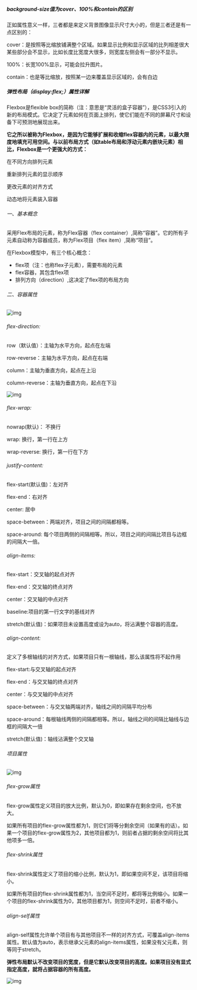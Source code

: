 ##### background-size值为cover、100%和contain的区别

正如属性意义一样，三者都是来定义背景图像显示尺寸大小的，但是三者还是有一点区别的：

cover：是按照等比缩放铺满整个区域。如果显示比例和显示区域的比列相差很大某些部分会不显示，比如长度比宽度大很多，则宽度左侧会有一部分不显示。

100%：长宽100%显示，可能会拉升图片。

contain：也是等比缩放，按照某一边来覆盖显示区域的，会有白边

##### 弹性布局（display:flex;）属性详解

Flexbox是flexible box的简称（注：意思是“灵活的盒子容器”），是CSS3引入的新的布局模式。它决定了元素如何在页面上排列，使它们能在不同的屏幕尺寸和设备下可预测地展现出来。

**它之所以被称为Flexbox，是因为它能够扩展和收缩flex容器内的元素，以最大限度地填充可用空间。与以前布局方式（如table布局和浮动元素内嵌块元素）相比，Flexbox是一个更强大的方式：**

在不同方向排列元素

重新排列元素的显示顺序

更改元素的对齐方式

动态地将元素装入容器

###### 一、基本概念

采用Flex布局的元素，称为Flex容器（flex container）,简称“容器”。它的所有子元素自动称为容器成员，称为Flex项目（flex item）,简称“项目”。

在Flexbox模型中，有三个核心概念：

- flex项（注：也称flex子元素），需要布局的元素
- flex容器，其包含flex项
- 排列方向（direction）,这决定了flex项的布局方向

###### 二、容器属性

![img](https://img2018.cnblogs.com/blog/1287814/201902/1287814-20190227105554256-71254015.png)

###### flex-direction:

row（默认值）：主轴为水平方向，起点在左端

row-reverse：主轴为水平方向，起点在右端

column：主轴为垂直方向，起点在上沿

column-reverse：主轴为垂直方向，起点在下沿

![img](https://img2018.cnblogs.com/blog/1287814/201902/1287814-20190227112100971-1704943994.png)

###### flex-wrap:

nowrap(默认)： 不换行

wrap: 换行，第一行在上方

wrap-reverse: 换行，第一行在下方

###### justify-content:

flex-start(默认值)：左对齐

flex-end：右对齐

center: 居中

space-between：两端对齐，项目之间的间隔都相等。

space-around: 每个项目两侧的间隔相等。所以，项目之间的间隔比项目与边框的间隔大一倍。

###### align-items:

flex-start：交叉轴的起点对齐

flex-end：交叉轴的终点对齐

center：交叉轴的中点对齐

baseline:项目的第一行文字的基线对齐

stretch(默认值)：如果项目未设置高度或设为auto，将沾满整个容器的高度。

###### align-content:

定义了多根轴线的对齐方式，如果项目只有一根轴线，那么该属性将不起作用

flex-start:与交叉轴的起点对齐

flex-end：与交叉轴的终点对齐

center：与交叉轴的中点对齐

space-between：与交叉轴两端对齐，轴线之间的间隔平均分布

space-around：每根轴线两侧的间隔都相等。所以，轴线之间的间隔比轴线与边框的间隔大一倍

stretch(默认值)：轴线沾满整个交叉轴

###### 项目属性

![img](https://img2018.cnblogs.com/blog/1287814/201902/1287814-20190227135037726-1170549985.png)



###### flex-grow属性

flex-grow属性定义项目的放大比例，默认为0，即如果存在剩余空间，也不放大。

如果所有项目的flex-grow属性都为1，则它们将等分剩余空间（如果有的话）。如果一个项目的flex-grow属性为2，其他项目都为1，则前者占据的剩余空间将比其他项多一倍。

###### flex-shrink属性

flex-shrink属性定义了项目的缩小比例，默认为1，即如果空间不足，该项目将缩小。

如果所有项目的flex-shrink属性都为1，当空间不足时，都将等比例缩小。如果一个项目的flex-shrink属性为0，其他项目都为1，则空间不足时，前者不缩小。

###### align-self属性

align-self属性允许单个项目有与其他项目不一样的对齐方式，可覆盖align-items属性。默认值为auto，表示继承父元素的align-items属性，如果没有父元素，则等同于stretch。

**弹性布局默认不改变项目的宽度，但是它默认改变项目的高度。如果项目没有显式指定高度，就将占据容器的所有高度。**

![img](https://img-blog.csdnimg.cn/20201127001747932.png?x-oss-process=image/watermark,type_ZmFuZ3poZW5naGVpdGk,shadow_10,text_aHR0cHM6Ly9ibG9nLmNzZG4ubmV0L3dlaXhpbl80MjU1NDE5MQ==,size_16,color_FFFFFF,t_70#pic_center)
